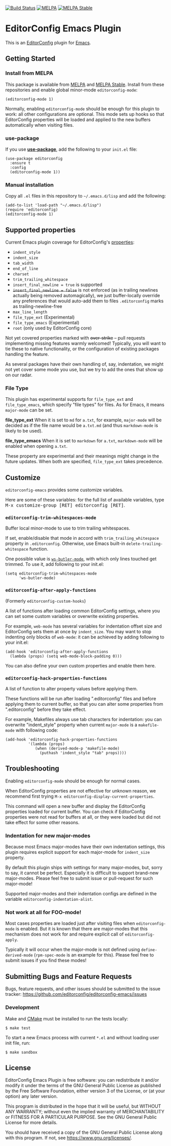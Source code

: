 [![Build Status](https://travis-ci.org/editorconfig/editorconfig-emacs.svg?branch=master)](https://travis-ci.org/editorconfig/editorconfig-emacs)
[![MELPA](https://melpa.org/packages/editorconfig-badge.svg)](http://melpa.org/#/editorconfig)
[![MELPA Stable](https://stable.melpa.org/packages/editorconfig-badge.svg)](https://stable.melpa.org/#/editorconfig)


# EditorConfig Emacs Plugin

This is an [EditorConfig][] plugin for [Emacs][].


## Getting Started


### Install from MELPA

This package is available from [MELPA][] and [MELPA Stable][].
Install from these repositories and enable global minor-mode `editorconfig-mode`:

```emacs-lisp
(editorconfig-mode 1)
```

Normally, enabling `editorconfig-mode` should be enough for this plugin to work:
all other configurations are optional.
This mode sets up hooks so that EditorConfig properties will be
loaded and applied to the new buffers automatically when visiting files.


### use-package

If you use [**use-package**][use-package], add the following to your
`init.el` file:

```emacs-lisp
(use-package editorconfig
  :ensure t
  :config
  (editorconfig-mode 1))
```


### Manual installation

Copy all `.el` files in this repository to `~/.emacs.d/lisp` and add the
following:

```emacs-lisp
(add-to-list 'load-path "~/.emacs.d/lisp")
(require 'editorconfig)
(editorconfig-mode 1)
```



## Supported properties

Current Emacs plugin coverage for EditorConfig's [properties][]:

* `indent_style`
* `indent_size`
* `tab_width`
* `end_of_line`
* `charset`
* `trim_trailing_whitespace`
* `insert_final_newline = true` is supported
* <del>`insert_final_newline = false`</del> is not enforced
  (as in trailing newlines actually being removed automagically),
  we just buffer-locally override any preferences that would auto-add them
  to files `.editorconfig` marks as trailing-newline-free
* `max_line_length`
* `file_type_ext` (Experimental)
* `file_type_emacs` (Experimental)
* `root` (only used by EditorConfig core)

Not yet covered properties marked with <del>over-strike</del>
– pull requests implementing missing features warmly welcomed!
Typically, you will want to tie these to native functionality,
or the configuration of existing packages handling the feature.

As several packages have their own handling of, say, indentation,
we might not yet cover some mode you use, but we try to add the
ones that show up on our radar.



### File Type

This plugin has experimental supports for `file_type_ext` and
`file_type_emacs`, which specify "file types" for files.
As for Emacs, it means `major-mode` can be set.

**file_type_ext** When it is set to `md` for `a.txt`, for example,
`major-mode` will be decided as if the file name would be `a.txt.md`
(and thus `markdown-mode` is likely to be used).

**file_type_emacs** When it is set to `markdown` for `a.txt`,
`markdown-mode`  will be enabled when opening `a.txt`.

These property are experimental and their meanings might change in the
future updates. When both are specified, `file_type_ext` takes precedence.


## Customize

`editorconfig-emacs` provides some customize variables.

Here are some of these variables: for the full list of available variables,
type <kbd>M-x customize-group [RET] editorconfig [RET]</kbd>.


### `editorconfig-trim-whitespaces-mode`

Buffer local minor-mode to use to trim trailing whitespaces.

If set, enable/disable that mode in accord with `trim_trailing_whitespace`
property in `.editorconfig`.
Otherwise, use Emacs built-in `delete-trailing-whitespace` function.

One possible value is
[`ws-butler-mode`](https://github.com/lewang/ws-butler), with which
only lines touched get trimmed. To use it, add following to your
init.el:

``` emacs-lisp
(setq editorconfig-trim-whitespaces-mode
      'ws-butler-mode)
```


### `editorconfig-after-apply-functions`

(Formerly `editorconfig-custom-hooks`)

A list of functions after loading common EditorConfig settings, where you can
set some custom variables or overwrite existing properties.

For example, `web-mode` has several variables for indentation offset size and
EditorConfig sets them at once by `indent_size`. You may want to stop indenting
only blocks of `web-mode`: it can be achieved by adding following to your init.el:

```emacs-lisp
(add-hook 'editorconfig-after-apply-functions
  (lambda (props) (setq web-mode-block-padding 0)))
```

You can also define your own custom properties and enable them here.


### `editorconfig-hack-properties-functions`

A list of function to alter property values before applying them.

These functions will be run after loading \".editorconfig\" files and before
applying them to current buffer, so that you can alter some properties from
\".editorconfig\" before they take effect.

For example, Makefiles always use tab characters for indentation: you can
overwrite \"indent_style\" property when current `major-mode` is a
`makefile-mode` with following code:

``` emacs-lisp
(add-hook 'editorconfig-hack-properties-functions
          '(lambda (props)
             (when (derived-mode-p 'makefile-mode)
               (puthash 'indent_style "tab" props))))

```


## Troubleshooting

Enabling `editorconfig-mode` should be enough for normal cases.

When EditorConfig properties are not effective for unknown reason, we recommend
first trying `M-x editorconfig-display-current-properties`.

This command will open a new buffer and display the EditorConfig properties
loaded for current buffer.
You can check if EditorConfig properties were not read for buffers at all,
or they were loaded but did not take effect for some other reasons.



### Indentation for new major-modes

Because most Emacs major-modes have their own indentation settings, this plugin
requires explicit support for each major-mode for `indent_size` property.

By default this plugin ships with settings for many major-modes, but,
sorry to say, it cannot be perfect. Especially it is difficult to support
brand-new major-modes.
Please feel free to submit issue or pull-request for such major-mode!

Supported major-modes and their indentation configs are defined in the variable
`editorconfig-indentation-alist`.


### Not work at all for FOO-mode!

Most cases properties are loaded just after visiting files when
`editorconfig-mode` is enabled.
But it is known that there are major-modes that this mechanism does not work
for and require explicit call of `editorconfig-apply`.

Typically it will occur when the major-mode is not defined using
`define-derived-mode` (`rpm-spec-mode` is an example for this).
Please feel free to submit issues if you find these modes!




## Submitting Bugs and Feature Requests

Bugs, feature requests, and other issues should be submitted to the issue
tracker: https://github.com/editorconfig/editorconfig-emacs/issues


### Development

Make and [CMake][] must be installed to run the tests
locally:

    $ make test

To start a new Emacs process with current `*.el` and without loading user init
file, run:

    $ make sandbox




## License

EditorConfig Emacs Plugin is free software: you can redistribute it
and/or modify it under the terms of the GNU General Public License as
published by the Free Software Foundation, either version 3 of the
License, or (at your option) any later version.

This program is distributed in the hope that it will be useful, but
WITHOUT ANY WARRANTY; without even the implied warranty of
MERCHANTABILITY or FITNESS FOR A PARTICULAR PURPOSE.  See the GNU
General Public License for more details.

You should have received a copy of the GNU General Public License along
with this program.  If not, see <https://www.gnu.org/licenses/>.



[Emacs]: https://www.gnu.org/software/emacs/
[MELPA]: https://melpa.org/#/editorconfig
[MELPA Stable]: https://stable.melpa.org/#/editorconfig
[use-package]: https://www.emacswiki.org/emacs/UsePackage
[EditorConfig]: https://editorconfig.org
[EditorConfig C Core]: https://github.com/editorconfig/editorconfig-core-c
[properties]: https://editorconfig.org/#supported-properties
[CMake]: https://cmake.org
